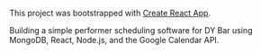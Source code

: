 This project was bootstrapped with [Create React App](https://github.com/facebook/create-react-app).

Building a simple performer scheduling software for DY Bar using MongoDB, React, Node.js, and the Google Calendar API.
